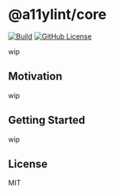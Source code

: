 # @a11ylint/core

[![Build](https://github.com/a11ylint/core/actions/workflows/build.yaml/badge.svg)](https://github.com/a11ylint/core/actions/workflows/build.yaml)
[![GitHub License](https://img.shields.io/github/license/pplancq/svg-tools)](https://github.com/pplancq/svg-tools?tab=MIT-1-ov-file#readme)

wip

## Motivation

wip

## Getting Started

wip

## License

MIT
